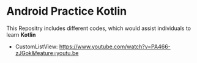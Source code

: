 # Android Practice Kotlin

This Repositry includes different codes, which would assist individuals to learn **Kotlin**

- CustomListView: https://www.youtube.com/watch?v=PA466-zJGok&feature=youtu.be
